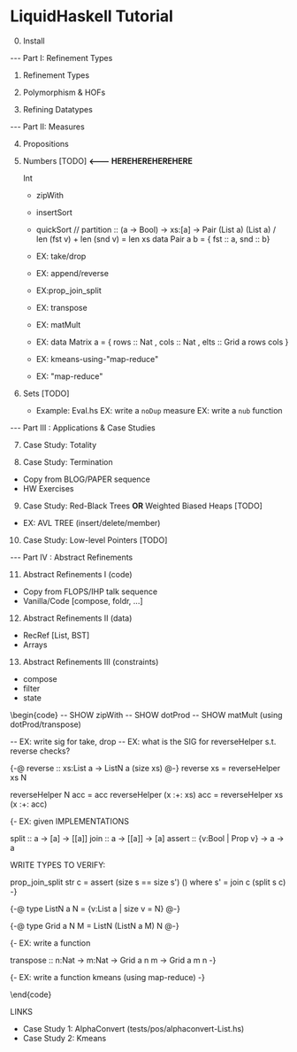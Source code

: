 # LiquidHaskell Tutorial

0. Install

--- Part I: Refinement Types

1. Refinement Types

2. Polymorphism & HOFs

3. Refining Datatypes

--- Part II: Measures

4. Propositions

5. Numbers [TODO] **<--- HEREHEREHEREHERE** 

	Int
    + zipWith
	+ insertSort
    + quickSort // partition :: (a -> Bool) -> xs:[a] -> Pair (List a) (List a) / len (fst v) + len (snd v) = len xs
    data Pair a b = { fst :: a, snd :: b}

	+ EX: take/drop
    + EX: append/reverse
    + EX:prop_join_split

	+ EX: transpose
	+ EX: matMult
    + EX: data Matrix a = { rows :: Nat
	                      , cols :: Nat
		        		  , elts :: Grid a rows cols }
					
	+ EX: kmeans-using-"map-reduce"
	+ EX: "map-reduce"

6. Sets [TODO]
    + Example: Eval.hs
    EX: write a `noDup` measure
	EX: write a `nub`  function

--- Part III : Applications & Case Studies

7. Case Study: Totality

8. Case Study: Termination
  + Copy from BLOG/PAPER sequence
  + HW Exercises

9. Case Study: Red-Black Trees **OR** Weighted Biased Heaps [TODO]
  + EX: AVL TREE (insert/delete/member)
   
10. Case Study: Low-level Pointers [TODO]

--- Part IV : Abstract Refinements 

11. Abstract Refinements I (code)
  + Copy from FLOPS/IHP talk sequence
  + Vanilla/Code [compose, foldr, ...]

12. Abstract Refinements II (data)
  + RecRef [List, BST]
  + Arrays

13. Abstract Refinements III (constraints)
  + compose
  + filter
  + state 


\begin{code}
-- SHOW zipWith
-- SHOW dotProd
-- SHOW matMult (using dotProd/transpose)

-- EX: write sig for take, drop
-- EX: what is the SIG for reverseHelper s.t. reverse checks?

{-@ reverse :: xs:List a -> ListN a (size xs) @-}
reverse xs = reverseHelper xs N

reverseHelper N acc          = acc
reverseHelper (x :+: xs) acc = reverseHelper xs (x :+: acc)

{- EX: given IMPLEMENTATIONS

   split  :: a -> [a] -> [[a]]
   join   :: a -> [[a]] -> [a]
   assert :: {v:Bool | Prop v} -> a -> a

   WRITE TYPES TO VERIFY:

   prop_join_split str c = assert (size s == size s') ()
     where
        s'               = join c (split s c)
 -}

{-@ type ListN a N = {v:List a | size v = N} @-}

{-@ type Grid a N M = ListN (ListN a M) N    @-}

{- EX: write a function

   transpose :: n:Nat -> m:Nat -> Grid a n m -> Grid a m n
-}

{- EX: write a function kmeans (using map-reduce) -}

\end{code}

LINKS 

+ Case Study 1: AlphaConvert (tests/pos/alphaconvert-List.hs) 
+ Case Study 2: Kmeans


